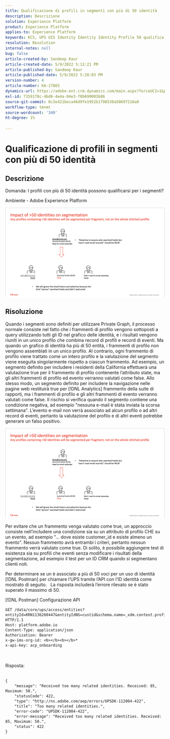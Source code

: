 ```yaml
---
title: Qualificazione di profili in segmenti con più di 50 identità
description: Descrizione
solution: Experience Platform
product: Experience Platform
applies-to: Experience Platform
keywords: KCS, UPS UIS Identity Identity Identity Profile 50 qualifica segmento
resolution: Resolution
internal-notes: null
bug: false
article-created-by: Sandeep Kaur
article-created-date: 5/9/2022 5:12:21 PM
article-published-by: Sandeep Kaur
article-published-date: 5/9/2022 5:28:03 PM
version-number: 4
article-number: KA-17865
dynamics-url: https://adobe-ent.crm.dynamics.com/main.aspx?forceUCI=1&pagetype=entityrecord&etn=knowledgearticle&id=28d49c2a-bbcf-ec11-a7b5-00224809c27a
exl-id: 7159178c-4bd6-4e4a-94e3-f0b699003b86
source-git-commit: 0c3e421beca46d9fe1952b1f98538a50697216a0
workflow-type: tm+mt
source-wordcount: '349'
ht-degree: 1%

---
```


# Qualificazione di profili in segmenti con più di 50 identità

## Descrizione


Domanda: I profili con più di 50 identità possono qualificarsi per i segmenti?

Ambiente - Adobe Experience Platform



![](assets/___2ed49c2a-bbcf-ec11-a7b5-00224809c27a___.png)






## Risoluzione


Quando i segmenti sono definiti per utilizzare Private Graph, il processo normale consiste nel fatto che i frammenti di profilo vengono sottoposti a query utilizzando tutti gli ID nel grafico delle identità, e i risultati vengono riuniti in un unico profilo che combina record di profili e record di eventi. Ma quando un grafico di identità ha più di 50 entità, i frammenti di profilo non vengono assemblati in un unico profilo. Al contrario, ogni frammento di profilo viene trattato come un intero profilo e la valutazione del segmento viene eseguita singolarmente rispetto a ciascun frammento. Ad esempio, un segmento definito per includere i residenti della California effettuerà una valutazione true per il frammento di profilo contenente l’attributo state, ma gli altri frammenti di profilo ed evento verranno valutati come false. Allo stesso modo, un segmento definito per includere la navigazione nelle pagine web restituirà true per [!DNL Analytics] frammento della suite di rapporti, ma i frammenti di profilo e gli altri frammenti di evento verranno valutati come false. Il rischio si verifica quando il segmento contiene una condizione negativa, ad esempio &quot;nessuna e-mail è stata inviata la scorsa settimana&quot;. L’evento e-mail non verrà associato ad alcun profilo o ad altri record di eventi, pertanto la valutazione del profilo e di altri eventi potrebbe generare un falso positivo.

![](assets/6d02b7b2-cf7f-ec11-8d21-0022480aa950.png)

Per evitare che un frammento venga valutato come true, un approccio consiste nell’includere una condizione sia su un attributo di profilo CHE su un evento, ad esempio &quot;... dove esiste customer_id e esiste almeno un evento&quot;. Nessun frammento avrà entrambi i criteri, pertanto nessun frammento verrà valutato come true. Di solito, è possibile aggiungere test di esistenza sia su profili che eventi senza modificare i risultati della segmentazione, ad esempio il test per un ID CRM quando si segmentano clienti noti.

Per determinare se un è associato a più di 50 voci per un uso di identità [!DNL Postman] per chiamare l’UPS tramite l’API con l’ID identità come mostrato di seguito.   La risposta includerà l’errore rilevato se è stato superato il massimo di 50.

[!DNL Postman] Configurazione API


```
GET /data/core/ups/access/entities?entityId=KRN1136260447&entityIdNS=custid&schema.name=_xdm.context.profile HTTP/1.1
Host: platform.adobe.io
Content-Type: application/json
Authorization: Bearer 
x-gw-ims-org-id: <b></b><b></b>*
x-api-key: acp_onboarding
```

<br><br>Risposta:<br><br>

```
{
    "message": "Received too many related identities. Received: 85, Maximum: 50.",
    "statusCode": 422,
    "type": "http://ns.adobe.com/aep/errors/UPSDK-112004-422",
    "title": "Too many related identities.",
    "error-code": "UPSDK-112004-422",
    "error-message": "Received too many related identities. Received: 85, Maximum: 50.",
    "status": 422
}
```
